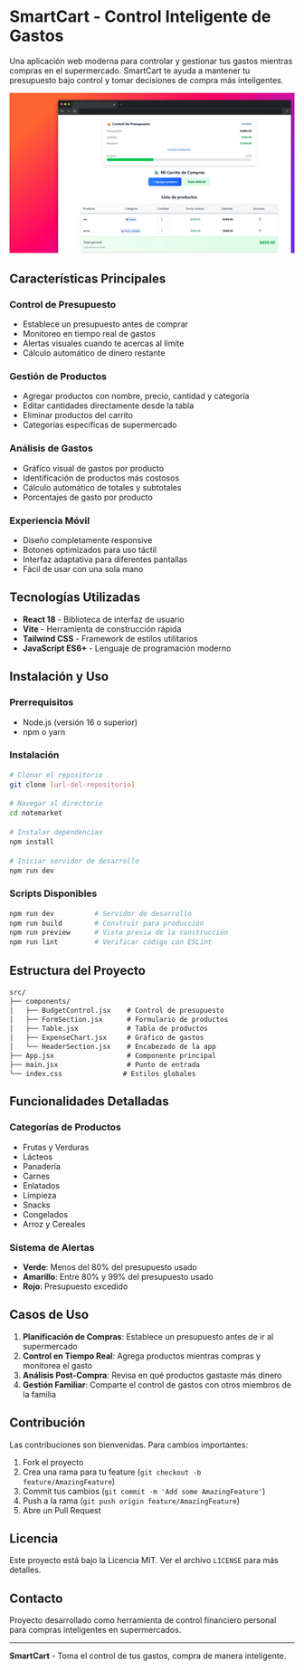 # SmartCart - Control Inteligente de Gastos

Una aplicación web moderna para controlar y gestionar tus gastos mientras compras en el supermercado. SmartCart te ayuda a mantener tu presupuesto bajo control y tomar decisiones de compra más inteligentes.

![SmartCart Preview](./public/notemarket.webp)

## Características Principales

### Control de Presupuesto
- Establece un presupuesto antes de comprar
- Monitoreo en tiempo real de gastos
- Alertas visuales cuando te acercas al límite
- Cálculo automático de dinero restante

### Gestión de Productos
- Agregar productos con nombre, precio, cantidad y categoría
- Editar cantidades directamente desde la tabla
- Eliminar productos del carrito
- Categorías específicas de supermercado

### Análisis de Gastos
- Gráfico visual de gastos por producto
- Identificación de productos más costosos
- Cálculo automático de totales y subtotales
- Porcentajes de gasto por producto

### Experiencia Móvil
- Diseño completamente responsive
- Botones optimizados para uso táctil
- Interfaz adaptativa para diferentes pantallas
- Fácil de usar con una sola mano

## Tecnologías Utilizadas

- **React 18** - Biblioteca de interfaz de usuario
- **Vite** - Herramienta de construcción rápida
- **Tailwind CSS** - Framework de estilos utilitarios
- **JavaScript ES6+** - Lenguaje de programación moderno

## Instalación y Uso

### Prerrequisitos
- Node.js (versión 16 o superior)
- npm o yarn

### Instalación
```bash
# Clonar el repositorio
git clone [url-del-repositorio]

# Navegar al directorio
cd notemarket

# Instalar dependencias
npm install

# Iniciar servidor de desarrollo
npm run dev
```

### Scripts Disponibles
```bash
npm run dev          # Servidor de desarrollo
npm run build        # Construir para producción
npm run preview      # Vista previa de la construcción
npm run lint         # Verificar código con ESLint
```

## Estructura del Proyecto

```
src/
├── components/
│   ├── BudgetControl.jsx    # Control de presupuesto
│   ├── FormSection.jsx      # Formulario de productos
│   ├── Table.jsx            # Tabla de productos
│   ├── ExpenseChart.jsx     # Gráfico de gastos
│   └── HeaderSection.jsx    # Encabezado de la app
├── App.jsx                  # Componente principal
├── main.jsx                 # Punto de entrada
└── index.css               # Estilos globales
```

## Funcionalidades Detalladas

### Categorías de Productos
- Frutas y Verduras
- Lácteos
- Panadería
- Carnes
- Enlatados
- Limpieza
- Snacks
- Congelados
- Arroz y Cereales

### Sistema de Alertas
- **Verde**: Menos del 80% del presupuesto usado
- **Amarillo**: Entre 80% y 99% del presupuesto usado
- **Rojo**: Presupuesto excedido

## Casos de Uso

1. **Planificación de Compras**: Establece un presupuesto antes de ir al supermercado
2. **Control en Tiempo Real**: Agrega productos mientras compras y monitorea el gasto
3. **Análisis Post-Compra**: Revisa en qué productos gastaste más dinero
4. **Gestión Familiar**: Comparte el control de gastos con otros miembros de la familia

## Contribución

Las contribuciones son bienvenidas. Para cambios importantes:

1. Fork el proyecto
2. Crea una rama para tu feature (`git checkout -b feature/AmazingFeature`)
3. Commit tus cambios (`git commit -m 'Add some AmazingFeature'`)
4. Push a la rama (`git push origin feature/AmazingFeature`)
5. Abre un Pull Request

## Licencia

Este proyecto está bajo la Licencia MIT. Ver el archivo `LICENSE` para más detalles.

## Contacto

Proyecto desarrollado como herramienta de control financiero personal para compras inteligentes en supermercados.

---

**SmartCart** - Toma el control de tus gastos, compra de manera inteligente.